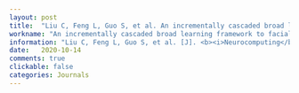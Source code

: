 ```yaml
---
layout: post
title:  "Liu C, Feng L, Guo S, et al. An incrementally cascaded broad learning framework to facial landmark tracking[J]. <b><i>Neurocomputing</b></i>, 2020, 410: 125-137. [中科院Q2, CCF-C, IF=6.0]"
workname: "An incrementally cascaded broad learning framework to facial landmark tracking"
information: "Liu C, Feng L, Guo S, et al. [J]. <b><i>Neurocomputing</b></i>, 2020, 410: 125-137. [中科院Q2, CCF-C, IF=6.0]"
date:   2020-10-14
comments: true
clickable: false
categories: Journals
---
```


